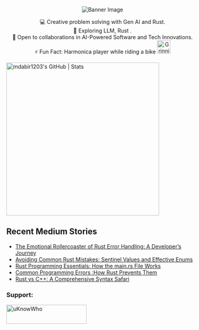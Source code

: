 <div align="center">
  <img src="https://github.com/mdabir1203/mdabir1203/assets/66947064/dc33981c-00bf-42e4-a644-06d63ecc16d7" alt="Banner Image" />
  
</div>

<p style="text-align: center;">

<div align="center">
💻 Creative problem solving with Gen AI and Rust.<br>
🌱 Exploring LLM, Rust .<br>
🚀 Open to collaborations in AI-Powered Software and Tech Innovations.<br>
⚡ Fun Fact: Harmonica player while riding a bike
  <img src="https://raw.githubusercontent.com/Tarikul-Islam-Anik/Animated-Fluent-Emojis/master/Emojis/Smilies/Grinning%20Cat%20with%20Smiling%20Eyes.png" alt="Grinning Cat with Smiling Eyes" width="35" height="35" />
</p>
</div>

<a align="mid-center" href="https://quira.sh?utm_source=widgets&utm_campaign=mdabir1203">
  <img src="https://stats.quira.sh/mdabir1203/github?theme=dark" alt="mdabir1203's GitHub | Stats" width="400" height="400">
</a>


## Recent Medium Stories

<!-- BLOG-POST-LIST:START -->
- [The Emotional Rollercoaster of Rust Error Handling: A Developer’s Journey](https://medium.com/@md.abir1203/the-emotional-rollercoaster-of-rust-error-handling-a-developers-journey-6e06fa55936a?source=rss-b62bf3bb75c7------2)
- [Avoiding Common Rust Mistakes: Sentinel Values and Effective Enums](https://medium.com/@md.abir1203/avoiding-common-rust-mistakes-sentinel-values-and-effective-enums-7d142402937f?source=rss-b62bf3bb75c7------2)
- [Rust Programming Essentials: How the main.rs File Works](https://medium.com/@md.abir1203/rust-programming-essentials-how-the-main-rs-file-works-e554f51576d8?source=rss-b62bf3bb75c7------2)
- [Common Programming Errors :How Rust Prevents Them](https://medium.com/@md.abir1203/common-programming-errors-how-rust-prevents-them-a1ec8c0b3397?source=rss-b62bf3bb75c7------2)
- [Rust vs C++: A Comprehensive Syntax Safari](https://medium.com/@md.abir1203/rust-vs-c-a-comprehensive-syntax-safari-f62254f9b878?source=rss-b62bf3bb75c7------2)
<!-- BLOG-POST-LIST:END -->


**<h3 align="left">Support:</h3>**
<p><a href="https://www.buymeacoffee.com/uKnowWho"> <img align="left" src="https://cdn.buymeacoffee.com/buttons/v2/default-yellow.png" height="50" width="210" alt="uKnowWho" /></a></p><br><br>

